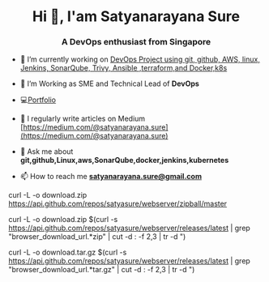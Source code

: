 <h1 align="center">Hi 👋, I'am Satyanarayana Sure</h1>
<h3 align="center">A DevOps enthusiast from Singapore</h3>

- 🔭 I’m currently working on [DevOps Project using git, github, AWS, linux, Jenkins, SonarQube, Trivy, Ansible ,terraform,and Docker,k8s](https://github.com/praveensirvi1212/DevSecOps-project)

- 🌱 I’m Working as SME and Technical Lead of  **DevOps**

- 💻[Portfolio](https://gitlab.com/uploads/-/system/user/avatar/5442884/avatar.png)

- 📝 I regularly write articles on Medium [https://medium.com/@satyanarayana.sure](https://medium.com/@satyanarayana.sure)

- 💬 Ask me about **git,github,Linux,aws,SonarQube,docker,jenkins,kubernetes**

- 📫 How to reach me **satyanarayana.sure@gmail.com**



curl -L -o download.zip https://api.github.com/repos/satyasure/webserver/zipball/master



curl -L -o download.zip $(curl -s https://api.github.com/repos/satyasure/webserver/releases/latest | grep "browser_download_url.*zip" | cut -d : -f 2,3 | tr -d \")

curl -L -o download.tar.gz $(curl -s https://api.github.com/repos/satyasure/webserver/releases/latest | grep "browser_download_url.*tar.gz" | cut -d : -f 2,3 | tr -d \")
